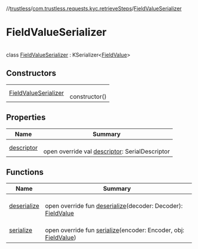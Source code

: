 //[trustless](../../../index.md)/[com.trustless.requests.kyc.retrieveSteps](../index.md)/[FieldValueSerializer](index.md)

# FieldValueSerializer

\
class [FieldValueSerializer](index.md) : KSerializer&lt;[FieldValue](../-field-value/index.md)&gt;

## Constructors

| | |
|---|---|
| [FieldValueSerializer](-field-value-serializer.md) | <br>constructor() |

## Properties

| Name | Summary |
|---|---|
| [descriptor](descriptor.md) | <br>open override val [descriptor](descriptor.md): SerialDescriptor |

## Functions

| Name | Summary |
|---|---|
| [deserialize](deserialize.md) | <br>open override fun [deserialize](deserialize.md)(decoder: Decoder): [FieldValue](../-field-value/index.md) |
| [serialize](serialize.md) | <br>open override fun [serialize](serialize.md)(encoder: Encoder, obj: [FieldValue](../-field-value/index.md)) |
